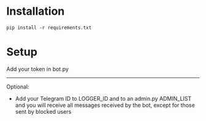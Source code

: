 # Installation
```
pip install -r requirements.txt
```
# Setup
Add your token in bot.py
___
Optional:
+ Add your Telegram ID to LOGGER_ID and to an admin.py ADMIN_LIST and you will receive all messages received by the bot, except for those sent by blocked users
